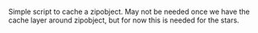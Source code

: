 Simple script to cache a zipobject. May not be needed once we have the cache layer around zipobject, but for now this is needed for the stars.
